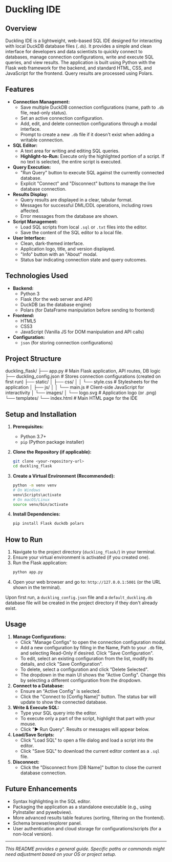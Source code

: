# Duckling IDE

## Overview

Duckling IDE is a lightweight, web-based SQL IDE designed for interacting with local DuckDB database files (`.db`). It provides a simple and clean interface for developers and data scientists to quickly connect to databases, manage connection configurations, write and execute SQL queries, and view results. The application is built using Python with the Flask web framework for the backend, and standard HTML, CSS, and JavaScript for the frontend. Query results are processed using Polars.

## Features

* **Connection Management:**
    * Save multiple DuckDB connection configurations (name, path to `.db` file, read-only status).
    * Set an active connection configuration.
    * Add, edit, and delete connection configurations through a modal interface.
    * Prompt to create a new `.db` file if it doesn't exist when adding a writable connection.
* **SQL Editor:**
    * A text area for writing and editing SQL queries.
    * **Highlight-to-Run:** Execute only the highlighted portion of a script. If no text is selected, the entire script is executed.
* **Query Execution:**
    * "Run Query" button to execute SQL against the currently connected database.
    * Explicit "Connect" and "Disconnect" buttons to manage the live database connection.
* **Results Display:**
    * Query results are displayed in a clear, tabular format.
    * Messages for successful DML/DDL operations, including rows affected.
    * Error messages from the database are shown.
* **Script Management:**
    * Load SQL scripts from local `.sql` or `.txt` files into the editor.
    * Save the content of the SQL editor to a local file.
* **User Interface:**
    * Clean, dark-themed interface.
    * Application logo, title, and version displayed.
    * "Info" button with an "About" modal.
    * Status bar indicating connection state and query outcomes.

## Technologies Used

* **Backend:**
    * Python 3
    * Flask (for the web server and API)
    * DuckDB (as the database engine)
    * Polars (for DataFrame manipulation before sending to frontend)
* **Frontend:**
    * HTML5
    * CSS3
    * JavaScript (Vanilla JS for DOM manipulation and API calls)
* **Configuration:**
    * `json` (for storing connection configurations)

## Project Structure


duckling_flask/
├── app.py                 # Main Flask application, API routes, DB logic
├── duckling_config.json   # Stores connection configurations (created on first run)
├── static/
│   ├── css/
│   │   └── style.css      # Stylesheets for the application
│   ├── js/
│   │   └── main.js        # Client-side JavaScript for interactivity
│   └── images/
│       └── logo.svg       # Application logo (or .png)
└── templates/
└── index.html         # Main HTML page for the IDE


## Setup and Installation

1.  **Prerequisites:**
    * Python 3.7+
    * `pip` (Python package installer)

2.  **Clone the Repository (if applicable):**
    ```bash
    git clone <your-repository-url>
    cd duckling_flask
    ```

3.  **Create a Virtual Environment (Recommended):**
    ```bash
    python -m venv venv
    # On Windows
    venv\Scripts\activate
    # On macOS/Linux
    source venv/bin/activate
    ```

4.  **Install Dependencies:**
    ```bash
    pip install Flask duckdb polars
    ```

## How to Run

1.  Navigate to the project directory (`duckling_flask/`) in your terminal.
2.  Ensure your virtual environment is activated (if you created one).
3.  Run the Flask application:
    ```bash
    python app.py
    ```
4.  Open your web browser and go to: `http://127.0.0.1:5001` (or the URL shown in the terminal).

Upon first run, a `duckling_config.json` file and a `default_duckling.db` database file will be created in the project directory if they don't already exist.

## Usage

1.  **Manage Configurations:**
    * Click "Manage Configs" to open the connection configuration modal.
    * Add a new configuration by filling in the Name, Path to your `.db` file, and selecting Read-Only if desired. Click "Save Configuration".
    * To edit, select an existing configuration from the list, modify its details, and click "Save Configuration".
    * To delete, select a configuration and click "Delete Selected".
    * The dropdown in the main UI shows the "Active Config". Change this by selecting a different configuration from the dropdown.
2.  **Connect to a Database:**
    * Ensure an "Active Config" is selected.
    * Click the "Connect to [Config Name]" button. The status bar will update to show the connected database.
3.  **Write & Execute SQL:**
    * Type your SQL query into the editor.
    * To execute only a part of the script, highlight that part with your mouse.
    * Click "▶ Run Query". Results or messages will appear below.
4.  **Load/Save Scripts:**
    * Click "Load SQL" to open a file dialog and load a script into the editor.
    * Click "Save SQL" to download the current editor content as a `.sql` file.
5.  **Disconnect:**
    * Click the "Disconnect from [DB Name]" button to close the current database connection.

## Future Enhancements

* Syntax highlighting in the SQL editor.
* Packaging the application as a standalone executable (e.g., using PyInstaller and pywebview).
* More advanced results table features (sorting, filtering on the frontend).
* Schema browser/explorer panel.
* User authentication and cloud storage for configurations/scripts (for a non-local version).

---
*This README provides a general guide. Specific paths or commands might need adjustment based on your OS or project setup.*

